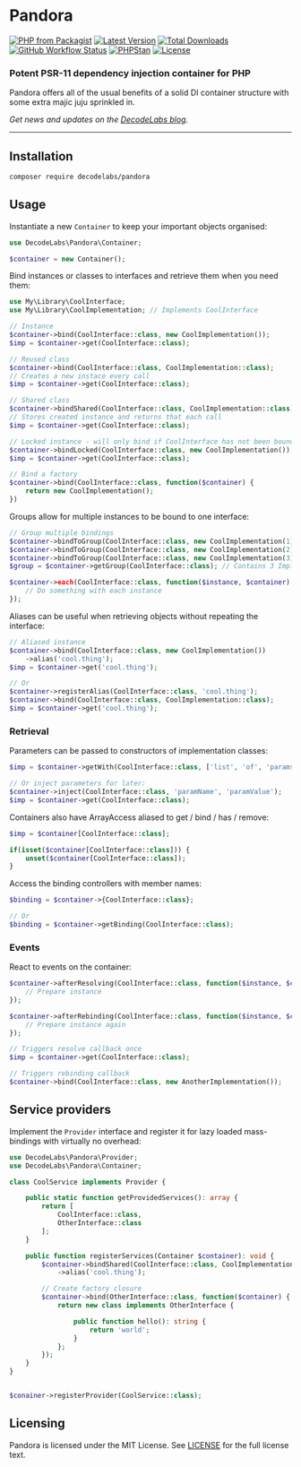 # Pandora

[![PHP from Packagist](https://img.shields.io/packagist/php-v/decodelabs/pandora?style=flat)](https://packagist.org/packages/decodelabs/pandora)
[![Latest Version](https://img.shields.io/packagist/v/decodelabs/pandora.svg?style=flat)](https://packagist.org/packages/decodelabs/pandora)
[![Total Downloads](https://img.shields.io/packagist/dt/decodelabs/pandora.svg?style=flat)](https://packagist.org/packages/decodelabs/pandora)
[![GitHub Workflow Status](https://img.shields.io/github/actions/workflow/status/decodelabs/pandora/integrate.yml?branch=develop)](https://github.com/decodelabs/pandora/actions/workflows/integrate.yml)
[![PHPStan](https://img.shields.io/badge/PHPStan-enabled-44CC11.svg?longCache=true&style=flat)](https://github.com/phpstan/phpstan)
[![License](https://img.shields.io/packagist/l/decodelabs/pandora?style=flat)](https://packagist.org/packages/decodelabs/pandora)

### Potent PSR-11 dependency injection container for PHP

Pandora offers all of the usual benefits of a solid DI container structure with some extra majic juju sprinkled in.

_Get news and updates on the [DecodeLabs blog](https://blog.decodelabs.com)._

---


## Installation

```bash
composer require decodelabs/pandora
```

## Usage

Instantiate a new `Container` to keep your important objects organised:

```php
use DecodeLabs\Pandora\Container;

$container = new Container();
```

Bind instances or classes to interfaces and retrieve them when you need them:

```php
use My\Library\CoolInterface;
use My\Library\CoolImplementation; // Implements CoolInterface

// Instance
$container->bind(CoolInterface::class, new CoolImplementation());
$imp = $container->get(CoolInterface::class);

// Reused class
$container->bind(CoolInterface::class, CoolImplementation::class);
// Creates a new instace every call
$imp = $container->get(CoolInterface::class);

// Shared class
$container->bindShared(CoolInterface::class, CoolImplementation::class);
// Stores created instance and returns that each call
$imp = $container->get(CoolInterface::class);

// Locked instance - will only bind if CoolInterface has not been bound before
$container->bindLocked(CoolInterface::class, new CoolImplementation());
$imp = $container->get(CoolInterface::class);

// Bind a factory
$container->bind(CoolInterface::class, function($container) {
    return new CoolImplementation();
})
```

Groups allow for multiple instances to be bound to one interface:

```php
// Group multiple bindings
$container->bindToGroup(CoolInterface::class, new CoolImplementation(1));
$container->bindToGroup(CoolInterface::class, new CoolImplementation(2));
$container->bindToGroup(CoolInterface::class, new CoolImplementation(3));
$group = $container->getGroup(CoolInterface::class); // Contains 3 Implementations

$container->each(CoolInterface::class, function($instance, $container) {
    // Do something with each instance
});
```

Aliases can be useful when retrieving objects without repeating the interface:

```php
// Aliased instance
$container->bind(CoolInterface::class, new CoolImplementation())
    ->alias('cool.thing');
$imp = $container->get('cool.thing');

// Or
$container->registerAlias(CoolInterface::class, 'cool.thing');
$container->bind(CoolInterface::class, CoolImplementation::class);
$imp = $container->get('cool.thing');
```


### Retrieval

Parameters can be passed to constructors of implementation classes:

```php
$imp = $container->getWith(CoolInterface::class, ['list', 'of', 'params']);

// Or inject parameters for later:
$container->inject(CoolInterface::class, 'paramName', 'paramValue');
$imp = $container->get(CoolInterface::class);
```

Containers also have ArrayAccess aliased to get / bind / has / remove:

```php
$imp = $container[CoolInterface::class];

if(isset($container[CoolInterface::class])) {
    unset($container[CoolInterface::class]);
}
```

Access the binding controllers with member names:

```php
$binding = $container->{CoolInterface::class};

// Or
$binding = $container->getBinding(CoolInterface::class);
```

### Events

React to events on the container:

```php
$container->afterResolving(CoolInterface::class, function($instance, $container) {
    // Prepare instance
});

$container->afterRebinding(CoolInterface::class, function($instance, $container) {
    // Prepare instance again
});

// Triggers resolve callback once
$imp = $container->get(CoolInterface::class);

// Triggers rebinding callback
$container->bind(CoolInterface::class, new AnotherImplementation());
```

## Service providers

Implement the `Provider` interface and register it for lazy loaded mass-bindings with virtually no overhead:

```php
use DecodeLabs\Pandora\Provider;
use DecodeLabs\Pandora\Container;

class CoolService implements Provider {

    public static function getProvidedServices(): array {
        return [
            CoolInterface::class,
            OtherInterface::class
        ];
    }

    public function registerServices(Container $container): void {
        $container->bindShared(CoolInterface::class, CoolImplementation::class)
            ->alias('cool.thing');

        // Create factory closure
        $container->bind(OtherInterface::class, function($container) {
            return new class implements OtherInterface {

                public function hello(): string {
                    return 'world';
                }
            };
        });
    }
}


$conainer->registerProvider(CoolService::class);
```

## Licensing
Pandora is licensed under the MIT License. See [LICENSE](./LICENSE) for the full license text.

